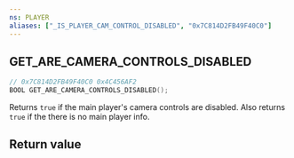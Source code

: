 ```yaml
---
ns: PLAYER
aliases: ["_IS_PLAYER_CAM_CONTROL_DISABLED", "0x7C814D2FB49F40C0"]
---
```

## GET_ARE_CAMERA_CONTROLS_DISABLED

```c
// 0x7C814D2FB49F40C0 0x4C456AF2
BOOL GET_ARE_CAMERA_CONTROLS_DISABLED();
```

Returns `true` if the main player's camera controls are disabled. Also returns `true` if the there is no main player info.

## Return value
